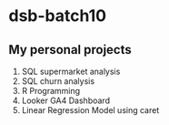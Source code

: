 # dsb-batch10

## My personal projects 

1. SQL supermarket analysis
2. SQL churn analysis
3. R Programming
4. Looker GA4 Dashboard
5. Linear Regression Model using caret
